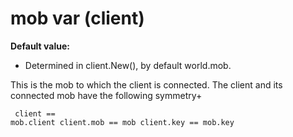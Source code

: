 # mob var (client)
**Default value:**
+   Determined in client.New(), by default world.mob.


This is the mob to which the client is connected. The client
and its connected mob have the following symmetry+ 
```
 client ==
mob.client client.mob == mob client.key == mob.key 
```
